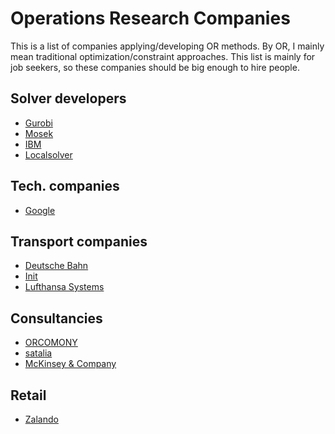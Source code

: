 # Operations Research Companies
This is a list of companies applying/developing OR methods. By OR, I mainly mean traditional optimization/constraint approaches.
This list is mainly for job seekers, so these companies should be big enough to hire people.

## Solver developers

* [Gurobi](http://www.gurobi.com/)
* [Mosek](http://www.mosek.com/)
* [IBM](https://www.ibm.com/analytics/data-science/prescriptive-analytics/cplex-optimizer)
* [Localsolver](http://www.localsolver.com/)

## Tech. companies

* [Google](https://developers.google.com/optimization/)

## Transport companies

* [Deutsche Bahn](https://deutschebahn.com)
* [Init](https://www.initse.com/dede/home.html)
* [Lufthansa Systems](https://www.lhsystems.com/)

## Consultancies

* [ORCOMONY](http://www.orconomy.com/)
* [satalia](https://www.satalia.com/)
* [McKinsey & Company](https://www.mckinsey.com/)

## Retail

* [Zalando](https://jobs.zalando.com/tech/)
